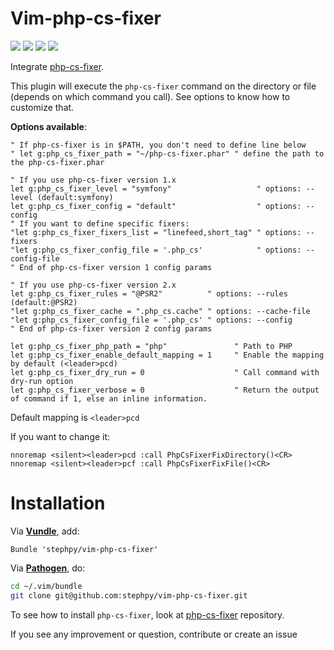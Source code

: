 Vim-php-cs-fixer
================

[![](https://img.shields.io/travis/stephpy/vim-php-cs-fixer.svg)](https://travis-ci.org/stephpy/vim-php-cs-fixer)
[![](https://img.shields.io/github/issues/stephpy/vim-php-cs-fixer.svg)](https://github.com/stephpy/vim-php-cs-fixer/issues)
[![](https://img.shields.io/badge/doc-%3Ah%20vim--php--cs--fixer-blue.svg)](doc/vim-php-cs-fixer.txt)
[![](https://img.shields.io/badge/license-MIT-blue.svg)](doc/vim-php-cs-fixer.txt)

Integrate [php-cs-fixer](https://github.com/FriendsOfPHP/PHP-CS-Fixer).

This plugin will execute the `php-cs-fixer` command on the directory or file (depends on which command you call). See options to know how to customize that.

**Options available**:

```viml
" If php-cs-fixer is in $PATH, you don't need to define line below
" let g:php_cs_fixer_path = "~/php-cs-fixer.phar" " define the path to the php-cs-fixer.phar

" If you use php-cs-fixer version 1.x
let g:php_cs_fixer_level = "symfony"                   " options: --level (default:symfony)
let g:php_cs_fixer_config = "default"                  " options: --config
" If you want to define specific fixers:
"let g:php_cs_fixer_fixers_list = "linefeed,short_tag" " options: --fixers
"let g:php_cs_fixer_config_file = '.php_cs'            " options: --config-file
" End of php-cs-fixer version 1 config params

" If you use php-cs-fixer version 2.x
let g:php_cs_fixer_rules = "@PSR2"          " options: --rules (default:@PSR2)
"let g:php_cs_fixer_cache = ".php_cs.cache" " options: --cache-file
"let g:php_cs_fixer_config_file = '.php_cs' " options: --config
" End of php-cs-fixer version 2 config params

let g:php_cs_fixer_php_path = "php"               " Path to PHP
let g:php_cs_fixer_enable_default_mapping = 1     " Enable the mapping by default (<leader>pcd)
let g:php_cs_fixer_dry_run = 0                    " Call command with dry-run option
let g:php_cs_fixer_verbose = 0                    " Return the output of command if 1, else an inline information.
```

Default mapping is `<leader>pcd`

If you want to change it:

```viml
nnoremap <silent><leader>pcd :call PhpCsFixerFixDirectory()<CR>
nnoremap <silent><leader>pcf :call PhpCsFixerFixFile()<CR>
```

# Installation

Via **[Vundle](https://github.com/gmarik/vundle)**, add:

```viml
Bundle 'stephpy/vim-php-cs-fixer'
```

Via **[Pathogen](https://github.com/tpope/vim-pathogen)**, do:

```bash
cd ~/.vim/bundle
git clone git@github.com:stephpy/vim-php-cs-fixer.git
```

To see how to install `php-cs-fixer`, look at [php-cs-fixer](https://github.com/FriendsOfPHP/PHP-CS-Fixer) repository.

If you see any improvement or question, contribute or create an issue

